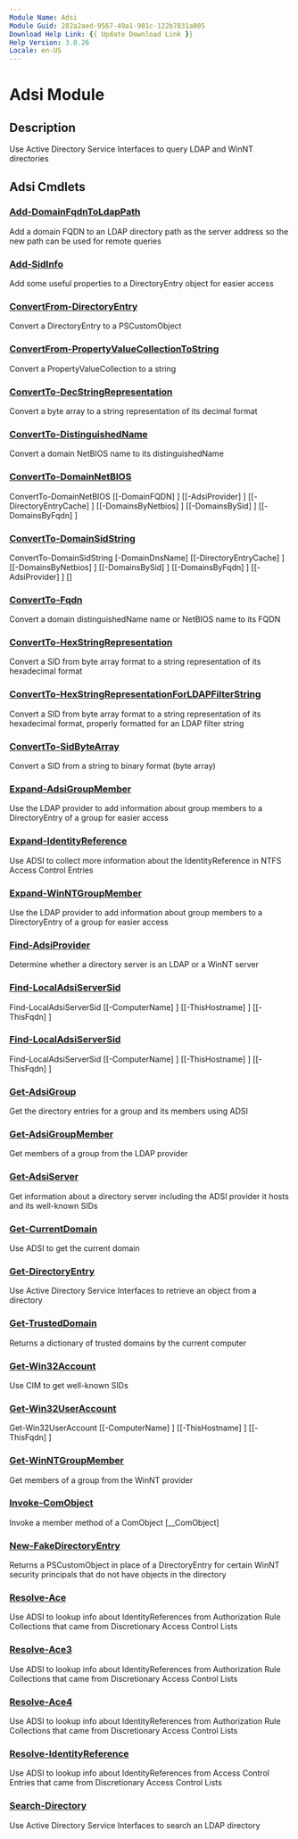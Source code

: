 ```yaml
---
Module Name: Adsi
Module Guid: 282a2aed-9567-49a1-901c-122b7831a805
Download Help Link: {{ Update Download Link }}
Help Version: 3.0.26
Locale: en-US
---
```


# Adsi Module

## Description

Use Active Directory Service Interfaces to query LDAP and WinNT directories

## Adsi Cmdlets

### [Add-DomainFqdnToLdapPath](Add-DomainFqdnToLdapPath.md)

Add a domain FQDN to an LDAP directory path as the server address so the new path can be used for remote queries

### [Add-SidInfo](Add-SidInfo.md)

Add some useful properties to a DirectoryEntry object for easier access

### [ConvertFrom-DirectoryEntry](ConvertFrom-DirectoryEntry.md)

Convert a DirectoryEntry to a PSCustomObject

### [ConvertFrom-PropertyValueCollectionToString](ConvertFrom-PropertyValueCollectionToString.md)

Convert a PropertyValueCollection to a string

### [ConvertTo-DecStringRepresentation](ConvertTo-DecStringRepresentation.md)

Convert a byte array to a string representation of its decimal format

### [ConvertTo-DistinguishedName](ConvertTo-DistinguishedName.md)

Convert a domain NetBIOS name to its distinguishedName

### [ConvertTo-DomainNetBIOS](ConvertTo-DomainNetBIOS.md)

ConvertTo-DomainNetBIOS [[-DomainFQDN] <string>] [[-AdsiProvider] <string>] [[-DirectoryEntryCache] <hashtable>] [[-DomainsByNetbios] <hashtable>] [[-DomainsBySid] <hashtable>] [[-DomainsByFqdn] <hashtable>]

### [ConvertTo-DomainSidString](ConvertTo-DomainSidString.md)

ConvertTo-DomainSidString [-DomainDnsName] <string> [[-DirectoryEntryCache] <hashtable>] [[-DomainsByNetbios] <hashtable>] [[-DomainsBySid] <hashtable>] [[-DomainsByFqdn] <hashtable>] [[-AdsiProvider] <string>] [<CommonParameters>]

### [ConvertTo-Fqdn](ConvertTo-Fqdn.md)

Convert a domain distinguishedName name or NetBIOS name to its FQDN

### [ConvertTo-HexStringRepresentation](ConvertTo-HexStringRepresentation.md)

Convert a SID from byte array format to a string representation of its hexadecimal format

### [ConvertTo-HexStringRepresentationForLDAPFilterString](ConvertTo-HexStringRepresentationForLDAPFilterString.md)

Convert a SID from byte array format to a string representation of its hexadecimal format, properly formatted for an LDAP filter string

### [ConvertTo-SidByteArray](ConvertTo-SidByteArray.md)

Convert a SID from a string to binary format (byte array)

### [Expand-AdsiGroupMember](Expand-AdsiGroupMember.md)

Use the LDAP provider to add information about group members to a DirectoryEntry of a group for easier access

### [Expand-IdentityReference](Expand-IdentityReference.md)

Use ADSI to collect more information about the IdentityReference in NTFS Access Control Entries

### [Expand-WinNTGroupMember](Expand-WinNTGroupMember.md)

Use the LDAP provider to add information about group members to a DirectoryEntry of a group for easier access

### [Find-AdsiProvider](Find-AdsiProvider.md)

Determine whether a directory server is an LDAP or a WinNT server

### [Find-LocalAdsiServerSid](Find-LocalAdsiServerSid.md)

Find-LocalAdsiServerSid [[-ComputerName] <string>] [[-ThisHostname] <string>] [[-ThisFqdn] <string>]

### [Find-LocalAdsiServerSid](Find-LocalAdsiServerSid.md)

Find-LocalAdsiServerSid [[-ComputerName] <string>] [[-ThisHostname] <string>] [[-ThisFqdn] <string>]

### [Get-AdsiGroup](Get-AdsiGroup.md)

Get the directory entries for a group and its members using ADSI

### [Get-AdsiGroupMember](Get-AdsiGroupMember.md)

Get members of a group from the LDAP provider

### [Get-AdsiServer](Get-AdsiServer.md)

Get information about a directory server including the ADSI provider it hosts and its well-known SIDs

### [Get-CurrentDomain](Get-CurrentDomain.md)

Use ADSI to get the current domain

### [Get-DirectoryEntry](Get-DirectoryEntry.md)

Use Active Directory Service Interfaces to retrieve an object from a directory

### [Get-TrustedDomain](Get-TrustedDomain.md)

Returns a dictionary of trusted domains by the current computer

### [Get-Win32Account](Get-Win32Account.md)

Use CIM to get well-known SIDs

### [Get-Win32UserAccount](Get-Win32UserAccount.md)

Get-Win32UserAccount [[-ComputerName] <string>] [[-ThisHostname] <string>] [[-ThisFqdn] <string>]

### [Get-WinNTGroupMember](Get-WinNTGroupMember.md)

Get members of a group from the WinNT provider

### [Invoke-ComObject](Invoke-ComObject.md)

Invoke a member method of a ComObject [__ComObject]

### [New-FakeDirectoryEntry](New-FakeDirectoryEntry.md)

Returns a PSCustomObject in place of a DirectoryEntry for certain WinNT security principals that do not have objects in the directory

### [Resolve-Ace](Resolve-Ace.md)

Use ADSI to lookup info about IdentityReferences from Authorization Rule Collections that came from Discretionary Access Control Lists

### [Resolve-Ace3](Resolve-Ace3.md)

Use ADSI to lookup info about IdentityReferences from Authorization Rule Collections that came from Discretionary Access Control Lists

### [Resolve-Ace4](Resolve-Ace4.md)

Use ADSI to lookup info about IdentityReferences from Authorization Rule Collections that came from Discretionary Access Control Lists

### [Resolve-IdentityReference](Resolve-IdentityReference.md)

Use ADSI to lookup info about IdentityReferences from Access Control Entries that came from Discretionary Access Control Lists

### [Search-Directory](Search-Directory.md)

Use Active Directory Service Interfaces to search an LDAP directory
